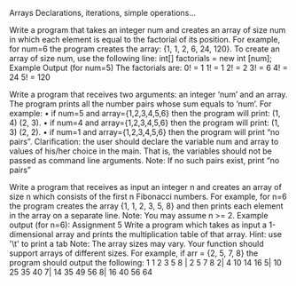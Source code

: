 Arrays Declarations, iterations, simple operations…
<!-- Assignment 1 -->
<!-- Write a program which iterates an integer array and returns the maximum element in that array.
Fill in the values in the array at declaration (e.g., int[] arr = {1, 2, 3})
In addition, print each number of the array followed by the maximum element in the form shown
in the example below.
Example Output:
The numbers are:
7, 15, 3, 6, 99, 64
The maximum is: 99 -->

<!-- Assignment 2 -->
Write a program that takes an integer num and creates an array of size num in which each
element is equal to the factorial of its position.
For example, for num=6 the program creates the array:
{1, 1, 2, 6, 24, 120}.
To create an array of size num, use the following line: int[] factorials = new int [num];
Example Output (for num=5)
The factorials are:
0! = 1
1! = 1
2! = 2
3! = 6
4! = 24
5! = 120


<!-- Assignment 3 -->
Write a program that receives two arguments: an integer ‘num’ and an array.
The program prints all the number pairs whose sum equals to ‘num’.
For example:
• if num=5 and array={1,2,3,4,5,6} then the program will print: (1, 4) (2, 3).
• if num=4 and array={1,2,3,4,5,6} then the program will print: (1, 3) (2, 2).
• if num=1 and array={1,2,3,4,5,6} then the program will print “no pairs”.
Clarification: the user should declare the variable num and array to values of his/her choice in
the main. That is, the variables should not be passed as command line arguments.
Note: If no such pairs exist, print “no pairs”


<!-- Assignment 4 -->
Write a program that receives as input an integer n and creates an array of size n which
consists of the first n Fibonacci numbers.
For example, for n=6 the program creates the array {1, 1, 2, 3, 5, 8} and then prints each
element in the array on a separate line.
Note: You may assume n >= 2.
Example output (for n=6):
Assignment 5
Write a program which takes as input a 1-dimensional array and prints the multiplication table of
that array.
Hint: use '\t' to print a tab
Note: The array sizes may vary. Your function should support arrays of different sizes.
For example, if arr = {2, 5, 7, 8} the program should output the following:
1
1
2
3
5
8
| 2 5 7 8
2| 4 10 14 16
5| 10 25 35 40
7| 14 35 49 56
8| 16 40 56 64